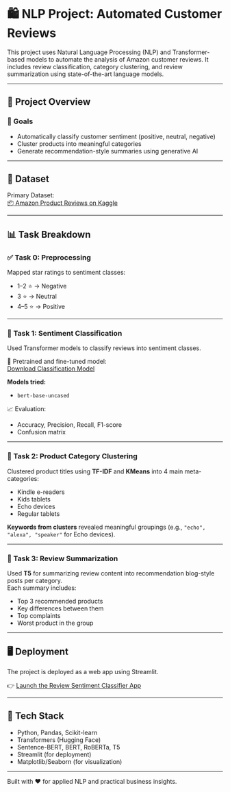 # 🛍️ NLP Project: Automated Customer Reviews

This project uses Natural Language Processing (NLP) and Transformer-based models to automate the analysis of Amazon customer reviews. It includes review classification, category clustering, and review summarization using state-of-the-art language models.

---

## 🚀 Project Overview

### 🎯 Goals
- Automatically classify customer sentiment (positive, neutral, negative)
- Cluster products into meaningful categories
- Generate recommendation-style summaries using generative AI

---

## 📁 Dataset

Primary Dataset:  
[📦 Amazon Product Reviews on Kaggle](https://www.kaggle.com/datasets/datafiniti/consumer-reviews-of-amazon-products/data?select=Datafiniti_Amazon_Consumer_Reviews_of_Amazon_Products.csv)

---

## 📊 Task Breakdown

### ✅ Task 0: Preprocessing
Mapped star ratings to sentiment classes:
- 1–2 ⭐ → Negative
- 3 ⭐ → Neutral
- 4–5 ⭐ → Positive

---

### 🧠 Task 1: Sentiment Classification

Used Transformer models to classify reviews into sentiment classes.

🔗 Pretrained and fine-tuned model:  
[Download Classification Model](https://drive.google.com/file/d/1y8_ss47dlFzLCql3hXdAZ_XfnK-hfUsl/view?usp=sharing)

**Models tried:**
- `bert-base-uncased`


📈 Evaluation:
- Accuracy, Precision, Recall, F1-score
- Confusion matrix

---

### 🧱 Task 2: Product Category Clustering

Clustered product titles using **TF-IDF** and **KMeans** into 4 main meta-categories:
- Kindle e-readers
- Kids tablets
- Echo devices
- Regular tablets

**Keywords from clusters** revealed meaningful groupings (e.g., `"echo", "alexa", "speaker"` for Echo devices).

---

### 📝 Task 3: Review Summarization

Used **T5** for summarizing review content into recommendation blog-style posts per category.  
Each summary includes:
- Top 3 recommended products
- Key differences between them
- Top complaints
- Worst product in the group

---

## 🖥️ Deployment

The project is deployed as a web app using Streamlit.

👉 [Launch the Review Sentiment Classifier App](nlpautomated-customer-reviews-ohenkvcdy9omveyvrqwqxb)

---

## 🔧 Tech Stack

- Python, Pandas, Scikit-learn
- Transformers (Hugging Face)
- Sentence-BERT, BERT, RoBERTa, T5
- Streamlit (for deployment)
- Matplotlib/Seaborn (for visualization)

---


Built with ❤️ for applied NLP and practical business insights.
